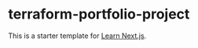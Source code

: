 # terraform-portfolio-project

This is a starter template for [Learn Next.js](https://nextjs.org/learn).
